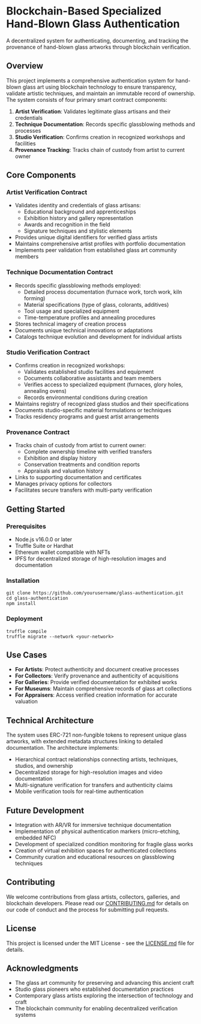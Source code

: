 # Blockchain-Based Specialized Hand-Blown Glass Authentication

A decentralized system for authenticating, documenting, and tracking the provenance of hand-blown glass artworks through blockchain verification.

## Overview

This project implements a comprehensive authentication system for hand-blown glass art using blockchain technology to ensure transparency, validate artistic techniques, and maintain an immutable record of ownership. The system consists of four primary smart contract components:

1. **Artist Verification**: Validates legitimate glass artisans and their credentials
2. **Technique Documentation**: Records specific glassblowing methods and processes
3. **Studio Verification**: Confirms creation in recognized workshops and facilities
4. **Provenance Tracking**: Tracks chain of custody from artist to current owner

## Core Components

### Artist Verification Contract
- Validates identity and credentials of glass artisans:
    - Educational background and apprenticeships
    - Exhibition history and gallery representation
    - Awards and recognition in the field
    - Signature techniques and stylistic elements
- Provides unique digital identifiers for verified glass artists
- Maintains comprehensive artist profiles with portfolio documentation
- Implements peer validation from established glass art community members

### Technique Documentation Contract
- Records specific glassblowing methods employed:
    - Detailed process documentation (furnace work, torch work, kiln forming)
    - Material specifications (type of glass, colorants, additives)
    - Tool usage and specialized equipment
    - Time-temperature profiles and annealing procedures
- Stores technical imagery of creation process
- Documents unique technical innovations or adaptations
- Catalogs technique evolution and development for individual artists

### Studio Verification Contract
- Confirms creation in recognized workshops:
    - Validates established studio facilities and equipment
    - Documents collaborative assistants and team members
    - Verifies access to specialized equipment (furnaces, glory holes, annealing ovens)
    - Records environmental conditions during creation
- Maintains registry of recognized glass studios and their specifications
- Documents studio-specific material formulations or techniques
- Tracks residency programs and guest artist arrangements

### Provenance Contract
- Tracks chain of custody from artist to current owner:
    - Complete ownership timeline with verified transfers
    - Exhibition and display history
    - Conservation treatments and condition reports
    - Appraisals and valuation history
- Links to supporting documentation and certificates
- Manages privacy options for collectors
- Facilitates secure transfers with multi-party verification

## Getting Started

### Prerequisites
- Node.js v16.0.0 or later
- Truffle Suite or Hardhat
- Ethereum wallet compatible with NFTs
- IPFS for decentralized storage of high-resolution images and documentation

### Installation
```
git clone https://github.com/yourusername/glass-authentication.git
cd glass-authentication
npm install
```

### Deployment
```
truffle compile
truffle migrate --network <your-network>
```

## Use Cases

- **For Artists**: Protect authenticity and document creative processes
- **For Collectors**: Verify provenance and authenticity of acquisitions
- **For Galleries**: Provide verified documentation for exhibited works
- **For Museums**: Maintain comprehensive records of glass art collections
- **For Appraisers**: Access verified creation information for accurate valuation

## Technical Architecture

The system uses ERC-721 non-fungible tokens to represent unique glass artworks, with extended metadata structures linking to detailed documentation. The architecture implements:

- Hierarchical contract relationships connecting artists, techniques, studios, and ownership
- Decentralized storage for high-resolution images and video documentation
- Multi-signature verification for transfers and authenticity claims
- Mobile verification tools for real-time authentication

## Future Development

- Integration with AR/VR for immersive technique documentation
- Implementation of physical authentication markers (micro-etching, embedded NFC)
- Development of specialized condition monitoring for fragile glass works
- Creation of virtual exhibition spaces for authenticated collections
- Community curation and educational resources on glassblowing techniques

## Contributing

We welcome contributions from glass artists, collectors, galleries, and blockchain developers. Please read our [CONTRIBUTING.md](CONTRIBUTING.md) for details on our code of conduct and the process for submitting pull requests.

## License

This project is licensed under the MIT License - see the [LICENSE.md](LICENSE.md) file for details.

## Acknowledgments

- The glass art community for preserving and advancing this ancient craft
- Studio glass pioneers who established documentation practices
- Contemporary glass artists exploring the intersection of technology and craft
- The blockchain community for enabling decentralized verification systems
